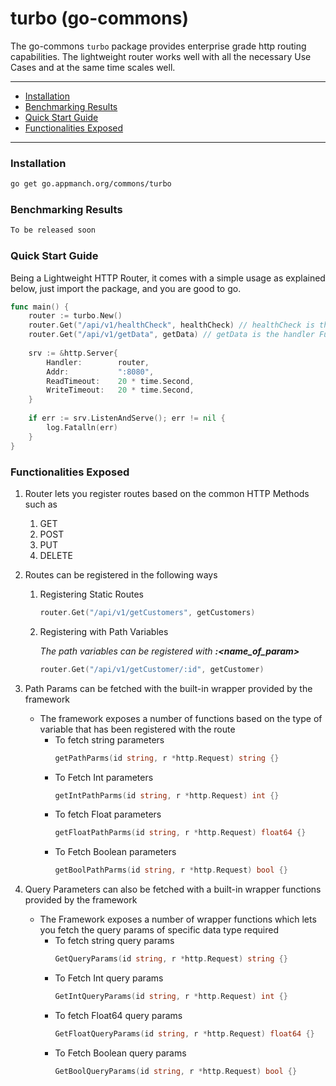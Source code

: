 # turbo (go-commons)

The go-commons `turbo` package provides enterprise grade http routing capabilities. The lightweight router works well with all the necessary Use Cases and at the same time scales well.

---

- [Installation](#installation)
- [Benchmarking Results](#benchmarking-results)
- [Quick Start Guide](#quick-start-guide)
- [Functionalities Exposed](#functionalities-exposed)

---

### Installation

```bash
go get go.appmanch.org/commons/turbo
```

### Benchmarking Results

```bash
To be released soon
```

### Quick Start Guide

Being a Lightweight HTTP Router, it comes with a simple usage as explained below, just import the package, and you are good to go.

```go
func main() {
	router := turbo.New()
	router.Get("/api/v1/healthCheck", healthCheck) // healthCheck is the handler Function
	router.Get("/api/v1/getData", getData) // getData is the handler Function
	
	srv := &http.Server{
		Handler:        router, 
		Addr:           ":8080", 
		ReadTimeout:    20 * time.Second, 
		WriteTimeout:   20 * time.Second,
	}
	
	if err := srv.ListenAndServe(); err != nil {
		log.Fatalln(err)
	}
}
```

### Functionalities Exposed

1. Router lets you register routes based on the common HTTP Methods such as
    1. GET
    2. POST
    3. PUT
    4. DELETE
2. Routes can be registered in the following ways
    1. Registering Static Routes
        ```go
        router.Get("/api/v1/getCustomers", getCustomers) 
        ```

    2. Registering with Path Variables
       
       _The path variables can be registered with **:<name_of_param>**_
        ```go
        router.Get("/api/v1/getCustomer/:id", getCustomer)
        ```

3. Path Params can be fetched with the built-in wrapper provided by the framework
    * The framework exposes a number of functions based on the type of variable that has been registered with the route
        * To fetch string parameters
            ```go
            getPathParms(id string, r *http.Request) string {}
            ```
        * To Fetch Int parameters
            ```go
            getIntPathParms(id string, r *http.Request) int {}
            ```
        * To fetch Float parameters
           ```go
           getFloatPathParms(id string, r *http.Request) float64 {}
           ```
        * To Fetch Boolean parameters
           ```go
           getBoolPathParms(id string, r *http.Request) bool {}
           ```
          
4. Query Parameters can also be fetched with a built-in wrapper functions provided by the framework
    * The Framework exposes a number of wrapper functions which lets you fetch the query params of specific data type required
        * To fetch string query params
            ```go
            GetQueryParams(id string, r *http.Request) string {}
            ```
        * To Fetch Int query params
            ```go
            GetIntQueryParams(id string, r *http.Request) int {}
            ```
        * To fetch Float64 query params
           ```go
           GetFloatQueryParams(id string, r *http.Request) float64 {}
           ```
        * To Fetch Boolean query params
           ```go
           GetBoolQueryParams(id string, r *http.Request) bool {}
           ```
            